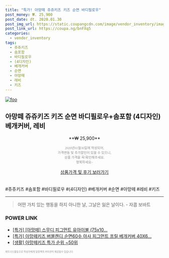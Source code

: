 ```yaml
--- 
title: "특가! 아망떼 쥬쥬키즈 키즈 순면 바디필로우" 
post_money: ₩. 25,900 
post_date: dt. 2020.01.30 
post_img_url: https://static.coupangcdn.com/image/vendor_inventory/images/2018/12/03/16/0/3164a775-c88b-4e83-9174-5f6c3c5c15bc.jpg 
post_link_url: https://coupa.ng/bnFXq5 
categories: 
  - vendor_inventory 
tags: 
  - 쥬쥬키즈 
  - 솜포함 
  - 바디필로우 
  - (4디자인) 
  - 베개커버 
  - 순면 
  - 아망떼 
  - 레비 
  - 키즈 
--- 
```

[![foo](https://static.coupangcdn.com/image/vendor_inventory/images/2018/12/03/16/0/3164a775-c88b-4e83-9174-5f6c3c5c15bc.jpg)](https://coupa.ng/bnFXq5) 

## 아망떼 쥬쥬키즈 키즈 순면 바디필로우+솜포함 (4디자인) 베개커버, 레비 
<p style="text-align: center;">**₩ 25,900**</p> 
<p style="text-align: center;"><span style="color: #898c8f; font-family: Georgia,Times,serif; font-size: 0.75em;">2020년01월30일에 작성되어, <br>가격변동 및 추가할인이 있을 수 있으니,<br> 상품 가격을 꼭!확인해주세요.<br>행복하세요~</span> 
</p>	 
<div markdown="0" style="text-align: center;"><a href="https://coupa.ng/bnFXq5" class="btn btn--success">상품가격 및 후기 보러가기</a></div> 
<br><br> 
  #쥬쥬키즈 #솜포함 #바디필로우 #(4디자인) #베개커버 #순면 #아망떼 #레비 #키즈 
<hr> 

> 어떤 가치 있는 행동을 하지 아니한 날, 그날은 잃은 날이다. - 자콥 보바트 


### POWER LINK

* <a href="https://blog.naver.com/an0733/221789598841" target="_blank">[특가] [아망떼] 스무디 피그먼트 유아이불 (75x10...</a>
* <a href="https://blog.naver.com/an0733/221790231678" target="_blank">[특가] 아망떼키즈 버블캔디 순면60수 아사 피그먼트 프릴 베개커버 40X6...</a>
* <a href="https://blog.naver.com/sakai111/221789605038" target="_blank"> [생활] 아망떼키즈 특가 순위 ~50위</a>

<span style="color: #898c8f; font-family: Georgia,Times,serif; font-size: 0.55em;">파트너스활동으로 작성자에게 일정액의 커미션이 제공될수 있습니다.</span> 

